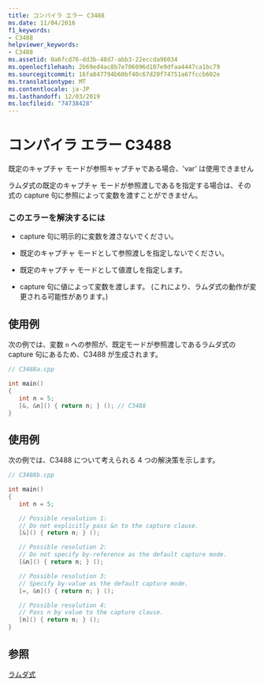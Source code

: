 ```yaml
---
title: コンパイラ エラー C3488
ms.date: 11/04/2016
f1_keywords:
- C3488
helpviewer_keywords:
- C3488
ms.assetid: 0a6fcd76-dd3b-48d7-abb3-22eccda96034
ms.openlocfilehash: 2b69ed4ac8b7e706096d107e9dfaa4447ca1bc79
ms.sourcegitcommit: 16fa847794b60bf40c67d20f74751a67fccb602e
ms.translationtype: MT
ms.contentlocale: ja-JP
ms.lasthandoff: 12/03/2019
ms.locfileid: "74738428"
---
```

# <a name="compiler-error-c3488"></a>コンパイラ エラー C3488

既定のキャプチャ モードが参照キャプチャである場合、'var' は使用できません

ラムダ式の既定のキャプチャ モードが参照渡しであるを指定する場合は、その式の capture 句に参照によって変数を渡すことができません。

### <a name="to-correct-this-error"></a>このエラーを解決するには

- capture 句に明示的に変数を渡さないでください。

- 既定のキャプチャ モードとして参照渡しを指定しないでください。

- 既定のキャプチャ モードとして値渡しを指定します。

- capture 句に値によって変数を渡します。 (これにより、ラムダ式の動作が変更される可能性があります。)

## <a name="example"></a>使用例

次の例では、変数 `n` への参照が、既定モードが参照渡しであるラムダ式の capture 句にあるため、C3488 が生成されます。

```cpp
// C3488a.cpp

int main()
{
   int n = 5;
   [&, &n]() { return n; } (); // C3488
}
```

## <a name="example"></a>使用例

次の例では、C3488 について考えられる 4 つの解決策を示します。

```cpp
// C3488b.cpp

int main()
{
   int n = 5;

   // Possible resolution 1:
   // Do not explicitly pass &n to the capture clause.
   [&]() { return n; } ();

   // Possible resolution 2:
   // Do not specify by-reference as the default capture mode.
   [&n]() { return n; } ();

   // Possible resolution 3:
   // Specify by-value as the default capture mode.
   [=, &n]() { return n; } ();

   // Possible resolution 4:
   // Pass n by value to the capture clause.
   [n]() { return n; } ();
}
```

## <a name="see-also"></a>参照

[ラムダ式](../../cpp/lambda-expressions-in-cpp.md)
